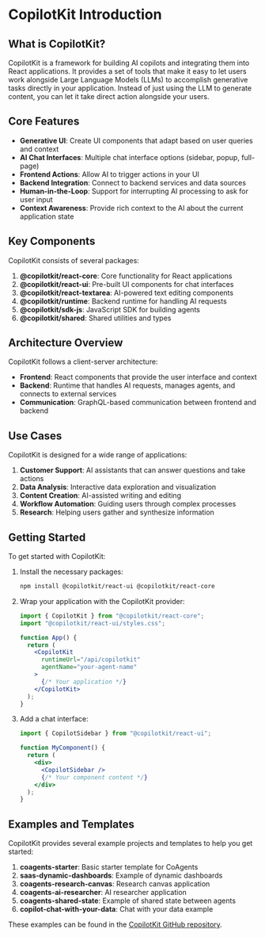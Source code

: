 # CopilotKit Introduction

## What is CopilotKit?

CopilotKit is a framework for building AI copilots and integrating them into React applications. It provides a set of tools that make it easy to let users work alongside Large Language Models (LLMs) to accomplish generative tasks directly in your application. Instead of just using the LLM to generate content, you can let it take direct action alongside your users.

## Core Features

- **Generative UI**: Create UI components that adapt based on user queries and context
- **AI Chat Interfaces**: Multiple chat interface options (sidebar, popup, full-page)
- **Frontend Actions**: Allow AI to trigger actions in your UI
- **Backend Integration**: Connect to backend services and data sources
- **Human-in-the-Loop**: Support for interrupting AI processing to ask for user input
- **Context Awareness**: Provide rich context to the AI about the current application state

## Key Components

CopilotKit consists of several packages:

1. **@copilotkit/react-core**: Core functionality for React applications
2. **@copilotkit/react-ui**: Pre-built UI components for chat interfaces
3. **@copilotkit/react-textarea**: AI-powered text editing components
4. **@copilotkit/runtime**: Backend runtime for handling AI requests
5. **@copilotkit/sdk-js**: JavaScript SDK for building agents
6. **@copilotkit/shared**: Shared utilities and types

## Architecture Overview

CopilotKit follows a client-server architecture:

- **Frontend**: React components that provide the user interface and context
- **Backend**: Runtime that handles AI requests, manages agents, and connects to external services
- **Communication**: GraphQL-based communication between frontend and backend

## Use Cases

CopilotKit is designed for a wide range of applications:

1. **Customer Support**: AI assistants that can answer questions and take actions
2. **Data Analysis**: Interactive data exploration and visualization
3. **Content Creation**: AI-assisted writing and editing
4. **Workflow Automation**: Guiding users through complex processes
5. **Research**: Helping users gather and synthesize information

## Getting Started

To get started with CopilotKit:

1. Install the necessary packages:
   ```bash
   npm install @copilotkit/react-ui @copilotkit/react-core
   ```

2. Wrap your application with the CopilotKit provider:
   ```jsx
   import { CopilotKit } from "@copilotkit/react-core";
   import "@copilotkit/react-ui/styles.css";

   function App() {
     return (
       <CopilotKit 
         runtimeUrl="/api/copilotkit"
         agentName="your-agent-name"
       >
         {/* Your application */}
       </CopilotKit>
     );
   }
   ```

3. Add a chat interface:
   ```jsx
   import { CopilotSidebar } from "@copilotkit/react-ui";

   function MyComponent() {
     return (
       <div>
         <CopilotSidebar />
         {/* Your component content */}
       </div>
     );
   }
   ```

## Examples and Templates

CopilotKit provides several example projects and templates to help you get started:

1. **coagents-starter**: Basic starter template for CoAgents
2. **saas-dynamic-dashboards**: Example of dynamic dashboards
3. **coagents-research-canvas**: Research canvas application
4. **coagents-ai-researcher**: AI researcher application
5. **coagents-shared-state**: Example of shared state between agents
6. **copilot-chat-with-your-data**: Chat with your data example

These examples can be found in the [CopilotKit GitHub repository](https://github.com/CopilotKit/CopilotKit/tree/main/examples).
